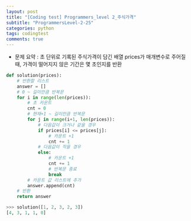 ```yaml
---
layout: post
title: "[Coding test] Programmers_level 2_주식가격"
subtitle: "ProgrammersLevel-2-25"
categories: python
tags: codingtest
comments: true
---
```


* 문제 요약 : 초 단위로 기록된 주식가격이 담긴 배열 prices가 매개변수로 주어질 때, 가격이 떨어지지 않은 기간은 몇 초인지를 반환

```python
def solution(prices):
    # 반환할 리스트
    answer = []
    # 0 ~ 길이만큼 반복문
    for i in range(len(prices)):
        # 초 카운트
        cnt = 0
        # 현재+1 ~ 길이만큼 반복문
        for j in range(i+1, len(prices)):
            # 다음값이 크거나 같을 경우
            if prices[i] <= prices[j]:
                # 카운트 +1
                cnt += 1
            # 다음값이 작을 경우
            else:
                # 카운트 +1
                cnt += 1
                # 반복문 종료
                break
        # 카운트 값 리스트에 추가
        answer.append(cnt)
    # 반환
    return answer
```

```python
>>> solution([1, 2, 3, 2, 3])
[4, 3, 1, 1, 0]
```